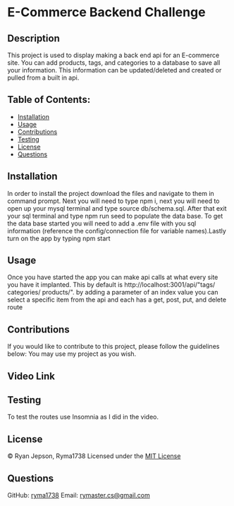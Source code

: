 # E-Commerce Backend Challenge
##  Description
This project is used to display making a back end api for an E-commerce site. You can add products, tags, and categories to a database to save all your information. This information can be updated/deleted and created or pulled from a built in api.

## Table of Contents:
* [Installation](#installation)
* [Usage](#usage)
* [Contributions](#contributions)
* [Testing](#testing)
* [License](#license)
* [Questions](#questions)

## Installation
 In order to install the project download the files and navigate to them in command prompt. Next you will need to type npm i, next you will need to open up your mysql terminal and type source db/schema.sql. After that exit your sql terminal and type npm run seed to populate the data base. To get the data base started you will need to add a .env file with you sql information (reference the config/connection file for variable names).Lastly turn on the app by typing npm start

## Usage
Once you have started the app you can make api calls at what every site you have it implanted. This by default is http://localhost:3001/api/"tags/ categories/ products/". by adding a parameter of an index value you can select a specific item from the api and each has a get, post, put, and delete route

## Contributions
If you would like to contribute to this project, please follow the guidelines below:
You may use my project as you wish.

## Video Link


## Testing
To test the routes use Insomnia as I did in the video.

## License

© Ryan Jepson, Ryma1738
Licensed under the [MIT License](LICENSE)
        

## Questions
GitHub: [ryma1738](https://github.com/ryma1738)
Email: <rymaster.cs@gmail.com>
